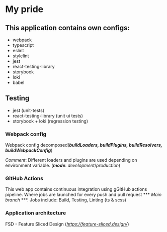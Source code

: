 # My pride

## This application contains own configs: 

* webpack
* typescript
* eslint
* stylelint
* jest
* react-testing-library
* storybook
* loki
* babel

## Testing

* jest (unit-tests)
* react-testing-library (unit ui tests)
* storybook + loki (regression testing)

### Webpack config

Webpack config decomposed(***buildLoaders, buildPlugins, buildResolvers, buildWebpackConfig***)

*Comment*: 
Different loaders and plugins are used depending on environment variable. (***mode***: *development*/*production*)

### GitHub Actions


This web app contains continuous integration using gGitHub actions pipeline. Where jobs are launched for every push and pull request  *** *Main branch* ***.
Jobs include: Build, Testing, Linting (ts & scss)

### Application architecture

FSD - Feature Sliced Design (*https://feature-sliced.design/*)

